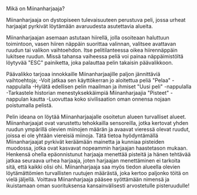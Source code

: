 Mikä on Miinanharjaaja?

Miinanharjaaja on dystopiseen tulevaisuuteen perustuva peli, jossa urheat harjaajat pyrkivät löytämään avaruudesta asutettavia alueita.

Miinanharjaajan asemaan astutaan hiirellä, jolla osoiteaan haluttuun toimintoon, vasen hiiren näppäin suorittaa valinnan, valitsee avattavan ruudun tai valikon vaihtoehdon. Itse pelitilanteessa oikea hiirennäppäin lukitsee ruudun. Missä tahansa vaiheessa peliä voi painaa näppäimistöltä löytyvää "ESC" painiketta, joka palauttaa pelin takaisin päävalikkoon.

Päävalikko tarjoaa innokkaille Miinanharjaajille paljon jännittäviä vaihtoehtoja; 
  -Voit jatkaa sen käyttökerran jo aloitettua peliä "Pelaa" -nappulalla
  -Hylätä edellisen pelin maailman ja ihmiset "Uusi peli" -nappulalla 
  -Tarkastele historian menestyksekkäimpiä Miinanharjaajia "Pisteet" -nappulan kautta
  -Luovuttaa koko sivilisaation oman onnensa nojaan poistumalla pelistä.
  
Pelin ideana on löytää Miinanharjaajalle osoitetun alueen turvalliset alueet. Miinanharjaajat ovat varustettu tehokkailla sensoreilla, jotka kertovat yhden ruudun ympärillä olevien miinojen määrän ja avaavat vieressä olevat ruudut, joissa ei ole yhtään viereisiä miinoja. Tätä tietoa hyödyntämällä Miinanharjaajat pyrkivät keräämään mainetta ja kunniaa pisteiden muodossa, jotka ovat kasvavat nopeammin harjaajan haastetason mukaan. Henkensä ohella epäonnistunut harjaaja menettää pisteitä ja hänen tehtävää jatkaa seuraava urhea harjaaja, joten harjaajan menettäminen ei tarkoita sitä, että kaikki olisi ohi. Miinanharjaaja saa myös tiedon alueella olevien löytämättömien turvallisten ruutujen määrästä, joka kertoo paljonko töitä on vielä jäljellä. Voittava Miinanharjaaja pääsee syöttämään nimensä ja ikuistamaan oman suorituksensa kansainvälisesti arvostetulle pisteruudulle!
